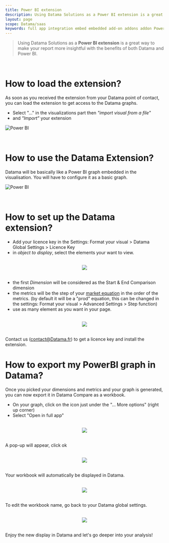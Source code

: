 ```yaml
---
title: Power BI extension
description: Using Datama Solutions as a Power BI extension is a great way to make your report more insightful with the benefits of both Datama and Power BI.
layout: page
scope: Datama/saas
keywords: full app integration embed embedded add-on addons addon Power BI powerbi
---
```



> Using Datama Solutions as a **Power BI extension** is a great way to make your report more insightful with the benefits of both Datama and Power BI.

<br>

# <b>How to load the extension?</b>

As soon as you received the extension from your Datama point of contact, you can load the extension to get access to the Datama graphs. 
- Select "..." in the visualizations part then <i>"import visual from a file"</i> 
- and <i>"Import"</i> your extension

![Power BI]({{site.url}}/{{site.baseurl}}/core_app/new/integration/images/PowerBi_loadingExtension.gif)

<br>

# <b>How to use the Datama Extension?</b>

Datama will be basically like a Power BI graph embedded in the visualisation. You will have to configure it as a basic graph. 

![Power BI]({{site.url}}/{{site.baseurl}}/core_app/new/integration/images/powerBi_extension.gif)

<br>

# <b>How to set up the Datama extension?</b>

- Add your licence key in the Settings: Format your visual > Datama Global Settings > Licence Key
- in <i>object to display</i>, select the elements your want to view. 

<br>

<center><img src="{{site.url}}/{{site.baseurl}}/core_app/new/integration/images/powerBi_advancedSettings.jpg"/></center>

<br>

- the first <i>Dimension</i> will be considered as the Start & End Comparison dimension
- the metrics will be the step of your [market equation]({{site.url}}/{{site.baseurl}}/core_app/new/interface/subheader/metrics_relation.html) in the order of the metrics. (by default it will be a "prod" equation, this can be changed in the settings: Format your visual > Advanced Settings > Step function)
- use as many element as you want in your page. 

<br>

<center><img src="{{site.url}}/{{site.baseurl}}/core_app/new/integration/images/powerBi_licenceKey.jpg"/></center>

<br>

Contact us (contact@Datama.fr) to get a licence key and install the extension.

# <b>How to export my PowerBI graph in Datama?</b>

Once you picked your dimensions and metrics and your graph is generated, you can now export it in Datama Compare as a workbook.

- On your graph, click on the icon just under the "... More options" (right up corner)
- Select "Open in full app"

<br>

<center><img src="{{site.url}}/{{site.baseurl}}/core_app/new/integration/images/powerbi_openfullapp.jpg"/></center>

<br>

A pop-up will appear, click ok

<br>

<center><img src="{{site.url}}/{{site.baseurl}}/core_app/new/integration/images/open_browser.jpg"/></center>

<br>

Your workbook will automatically be displayed in Datama.

<br>

<center><img src="{{site.url}}/{{site.baseurl}}/core_app/new/integration/images/workbookname_datama.png"/></center>

<br>

To edit the workbook name, go back to your Datama global settings.

<br>

<center><img src="{{site.url}}/{{site.baseurl}}/core_app/new/integration/images/workbookname_pbi.png"/></center>

<br>

Enjoy the new display in Datama and let's go deeper into your analysis!